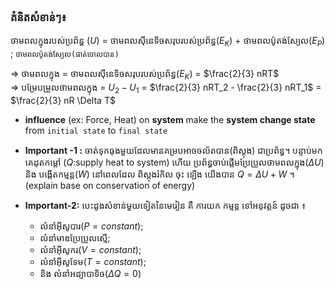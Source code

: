 

### គំនិតសំខាន់ៗ៖

ថាមពលក្នុងរបស់ប្រព័ន្ធ ($U$) = ថាមពលស៊ីនេទិចសរុបរបស់ប្រព័ន្ធ($E_{K}$)  + ថាមពលប៉ូតង់ស្យែល($E_{P}$) ; `ថាមពលប៉ូតង់ស្យែល(ផាត់ចោលបាន)`
<br>

$\Longrightarrow$ ថាមពលក្នុង = ថាមពលស៊ីនេទិចសរុបរបស់ប្រព័ន្ធ($E_K$) = $\frac{2}{3} nRT$
<br>
$\Longrightarrow$ បម្រែបម្រួលថាមពលក្នុង = $U_2 - U_1$ =  $\frac{2}{3} nRT_2 - \frac{2}{3} nRT_1$ = $\frac{2}{3} nR \Delta T$


- **influence** (ex: Force, Heat) on **system** make the **system change state** from `initial state` to `final state`
- **Important -1 :** ចាត់ទុកធុងមួយដែលមានគម្របអាចចល័តបាន(ពិស្តុង) ជាប្រព័ន្ធ។ បន្ទាប់មកគេដុតកម្តៅ ($Q$:supply heat to system)
  ហើយ ប្រព័ន្ធចាប់ផ្តើមប្រែប្រួលថាមពលក្នុង($\Delta U$)  និង បង្កើតកម្មន្ត($W$) នៅពេលដែល ពិស្តុងរំកិល ចុះ ឡើង យើងបាន $Q=\Delta U+W$ ។ 
  (explain base on conservation of energy)

- **Important-2:** បេះដូងសំខាន់មួយទៀតនៃមេរៀន គឺ ការយក កម្មន្ត ទៅអនុវត្តន៍ ដូចជា ៖
     -  លំនាំអ៊ីសូបារ($P=constant$);
     -  លំនាំមាឌប្រែប្រួលស្មើ;
     -  លំនាំអុីសូករ($V=constant$);
     -  លំនាំអ៊ីសូទែម($T=constant$);
     -  និង លំនាំអដ្យាបាទិច($\Delta Q = 0$)
